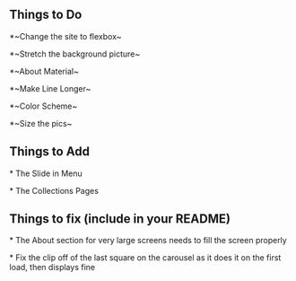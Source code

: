 ## Things to Do

\*~Change the site to flexbox~

\*~Stretch the background picture~

\*~About Material~

\*~Make Line Longer~

\*~Color Scheme~

\*~Size the pics~

## Things to Add

\* The Slide in Menu

\* The Collections Pages


## Things to fix (include in your README)

\* The About section for very large screens needs to fill the screen properly

\* Fix the clip off of the last square on the carousel as it does it on the first load, then displays fine





